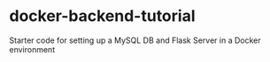 # docker-backend-tutorial
Starter code for setting up a MySQL DB and Flask Server in a Docker environment
